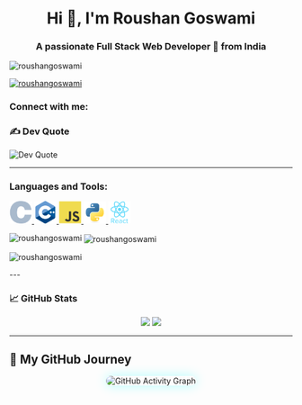 <h1 align="center">Hi 👋, I'm Roushan Goswami</h1>
<h3 align="center">A passionate Full Stack Web Developer 💯 from India</h3>


<p align="left"> <img src="https://komarev.com/ghpvc/?username=roushangoswami&label=Profile%20views&color=0e75b6&style=flat" alt="roushangoswami" /> </p>

<p align="left"> <a href="https://github.com/ryo-ma/github-profile-trophy"><img src="https://github-profile-trophy.vercel.app/?username=roushangoswami" alt="roushangoswami" /></a> </p>

<h3 align="left">Connect with me:</h3>
<p align="left">
</p>

### ✍️ Dev Quote

![Dev Quote](https://quotes-github-readme.vercel.app/api?type=horizontal&theme=dark)

---


<h3 align="left">Languages and Tools:</h3>
<p align="left"> <a href="https://www.cprogramming.com/" target="_blank" rel="noreferrer"> <img src="https://raw.githubusercontent.com/devicons/devicon/master/icons/c/c-original.svg" alt="c" width="40" height="40"/> </a> <a href="https://www.w3schools.com/cpp/" target="_blank" rel="noreferrer"> <img src="https://raw.githubusercontent.com/devicons/devicon/master/icons/cplusplus/cplusplus-original.svg" alt="cplusplus" width="40" height="40"/> </a> <a href="https://developer.mozilla.org/en-US/docs/Web/JavaScript" target="_blank" rel="noreferrer"> <img src="https://raw.githubusercontent.com/devicons/devicon/master/icons/javascript/javascript-original.svg" alt="javascript" width="40" height="40"/> </a> <a href="https://www.python.org" target="_blank" rel="noreferrer"> <img src="https://raw.githubusercontent.com/devicons/devicon/master/icons/python/python-original.svg" alt="python" width="40" height="40"/> </a> <a href="https://reactjs.org/" target="_blank" rel="noreferrer"> <img src="https://raw.githubusercontent.com/devicons/devicon/master/icons/react/react-original-wordmark.svg" alt="react" width="40" height="40"/> </a> </p>

<p><img align="left" src="https://github-readme-stats.vercel.app/api/top-langs?username=roushangoswami&show_icons=true&locale=en&layout=compact" alt="roushangoswami" /></p>

<p>&nbsp;<img align="center" src="https://github-readme-stats.vercel.app/api?username=roushangoswami&show_icons=true&locale=en" alt="roushangoswami" /></p>

<p><img align="center" src="https://github-readme-streak-stats.herokuapp.com/?user=roushangoswami&" alt="roushangoswami" /></p>
---

### 📈 GitHub Stats

<p align="center">
  <img width="48%" src="https://github-readme-stats.vercel.app/api?username=RoushanGoswami&show_icons=true&theme=github_dark" />
  <img width="48%" src="https://github-readme-streak-stats.herokuapp.com/?user=RoushanGoswami&theme=github-dark" />
</p>

---

<!-- Alternate Graph without Date Range -->
<h2 align="left">🚀 My GitHub Journey</h2>
<p align="center">
  <img 
    src="https://github-readme-activity-graph.vercel.app/graph?username=RoushanGoswami&theme=react-dark&area=true&hide_border=true" 
    alt="GitHub Activity Graph" 
    style="border-radius: 15px; box-shadow: 0 0 20px rgba(0, 255, 255, 0.3);" 
  />
</p>
